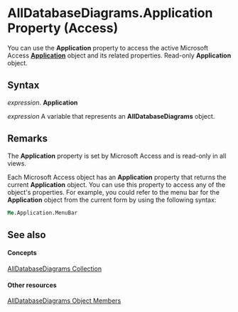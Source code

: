 
# AllDatabaseDiagrams.Application Property (Access)

You can use the  **Application** property to access the active Microsoft Access **[Application](aefb0713-97e6-e2c7-e530-8fd2e1316a55.md)** object and its related properties. Read-only **Application** object.


## Syntax

 _expression_. **Application**

 _expression_ A variable that represents an **AllDatabaseDiagrams** object.


## Remarks

The  **Application** property is set by Microsoft Access and is read-only in all views.

Each Microsoft Access object has an  **Application** property that returns the current **Application** object. You can use this property to access any of the object's properties. For example, you could refer to the menu bar for the **Application** object from the current form by using the following syntax:




```vb
Me.Application.MenuBar 

```


## See also


#### Concepts


[AllDatabaseDiagrams Collection](417427aa-1783-29da-30c9-66a7032a0088.md)
#### Other resources


[AllDatabaseDiagrams Object Members](f53963d9-b19d-0f51-738d-b080f057bca9.md)
